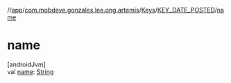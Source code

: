 //[app](../../../../index.md)/[com.mobdeve.gonzales.lee.ong.artemis](../../index.md)/[Keys](../index.md)/[KEY_DATE_POSTED](index.md)/[name](name.md)

# name

[androidJvm]\
val [name](name.md): [String](https://kotlinlang.org/api/latest/jvm/stdlib/kotlin/-string/index.html)
